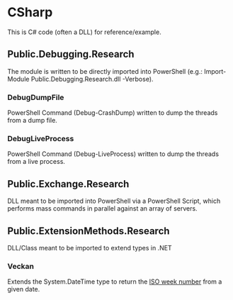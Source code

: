 # CSharp
This is C# code (often a DLL) for reference/example.

## Public.Debugging.Research
The module is written to be directly imported into PowerShell (e.g.: Import-Module Public.Debugging.Research.dll -Verbose).

### DebugDumpFile
PowerShell Command (Debug-CrashDump) written to dump the threads from a dump file.

### DebugLiveProcess
PowerShell Command (Debug-LiveProcess) written to dump the threads from a live process.

## Public.Exchange.Research
DLL meant to be imported into PowerShell via a PowerShell Script, which performs mass commands in parallel against an array of servers.

## Public.ExtensionMethods.Research
DLL/Class meant to be imported to extend types in .NET

### Veckan
Extends the System.DateTime type to return the [ISO week number](https://en.wikipedia.org/wiki/ISO_week_date#Calculating_the_week_number_of_a_given_date) from a given date.

